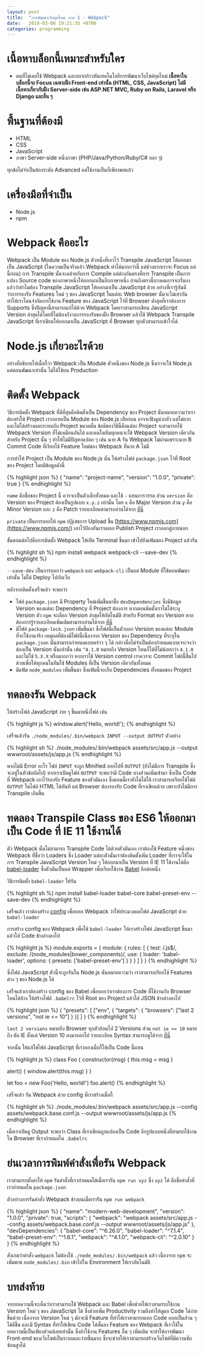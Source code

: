```yaml
---
layout: post
title:  "การพัฒนาเว็บยุคใหม่ ภาค 1 - Webpack"
date:   2018-03-06 19:21:35 +0700
categories: programming
---
```

# เนื้อหาบล็อกนี้เหมาะสำหรับใคร
- คนที่ไม่เคยใช้ Webpack และอยากก้าวทันเทคโนโลยีการพัฒนาเว็บไซต์ยุคใหม่ **เนื้อหาในบล็อกนี้จะ Focus เฉพาะฝั่ง Front-end เท่านั้น (HTML, CSS, JavaScript) ไม่มีเนื้อหาเกี่ยวกับฝั่ง Server-side เช่น
  ASP.NET MVC, Ruby on Rails, Laravel หรือ Django และอื่น ๆ**

# พื้นฐานที่ต้องมี
- HTML
- CSS
- JavaScript
- ภาษา Server-side หนึ่งภาษา (PHP/Java/Python/Ruby/C# บลา ๆ)

ทุกข้อไม่จำเป็นต้องระดับ Advanced แค่ใช้งานเป็นก็เพียงพอแล้ว

# เครื่องมือที่จำเป็น
- Node.js
- npm

# Webpack คืออะไร
Webpack เป็น Module ของ Node.js ตัวหนึ่งที่เอาไว้ Transpile JavaScript ให้ออกมาเป็น JavaScript (ในความเป็นจริงแล้ว Webpack ทำได้มากกว่านี้ แต่ช่วงแรกเราจะ Focus แค่นี้ก่อน) การ Transpile
นั้นจะคล้ายกับการ Compile แต่ต่างกันตรงที่การ Transpile เป็นการแปลง Source code ของภาษาหนึ่งให้ออกมาเป็นอีกภาษาหนึ่ง อ่านถึงตรงนี้บางคนอาจจะเริ่มงงแล้วว่าทำไมต้อง Transpile JavaScript ให้ออกมาเป็น
JavaScript ด้วย อย่างที่เรารู้กันดีว่าการรองรับ Features ใหม่ ๆ ของ JavaScript ในแต่ละ Web browser นั้นจะไม่เท่ากัน ทำให้เราโดนจำกัดการใช้งาน Feature ของ JavaScript ไว้ที่ Browser ต่ำสุดที่เราต้องการ
Supports ซึ่งปัญหานี้สามารถแก้ได้ด้วย Webpack โดยเราสามารถเขียน JavaScript Version ล่าสุดได้โดยที่ไม่ต้องกังวลการรองรับของฝั่ง Browser แล้วใช้ Webpack Transpile JavaScript ที่เราเขียนให้ออกมาเป็น
JavaScript ที่ Browser ทุกตัวสามารถเข้าใจได้

# Node.js เกี่ยวอะไรด้วย
อย่างที่อธิบายไปเมื้อกี้ว่า Webpack เป็น Module ตัวหนึ่งของ Node.js ซึ่งเราจะใช้ Node.js แค่ตอนพัฒนาเท่านั้น ไม่ได้ใช้บน Production

# ติดตั้ง Webpack
วิธีการติดตั้ง Webpack ที่ดีที่สุดคือติดตั้งเป็น Dependency ของ Project นั่นหมายความว่าเราต้องทำให้ Project เรากลายเป็น Module ของ Node.js เสียก่อน อาจจะฟังดูน่ากลัว แต่ไม่ยากและไม่ได้สร้างผลกระทบกับ
Project ขนาดนั้น ข้อดีของวิธีนี้คือแต่ละ Project จะสามารถใช้ Webpack Version ที่ไม่เหมือนกันได้ และคนในทีมทุกคนจะใช้ Webpack Version เดียวกันสำหรับ Project นั้น ๆ ทำให้ไม่มีปัญหาแปลก ๆ เช่น นาย A
รัน Webpack ไม่ผ่านเพราะนาย B Commit Code ที่เรียกใช้ Feature ใหม่ของ Webpack ที่นาย A ไม่มี

การทำให้ Project เป็น Module ของ Node.js นั้น ให้สร้างไฟล์ `package.json` ไว้ที่ Root ของ Project โดยมีข้อมูลดังนี้

{% highlight json %}
{
  "name": "project-name",
  "version": "1.0.0",
  "private": true
}
{% endhighlight %}

`name` คือชื่อของ Project นี้ ควรจะเป็นตัวเล็กทั้งหมด และใช้ `-` แทนการวรรค ส่วน `version` คือ Version ของ Project ต้องเป็นรูปแบบ `x.y.z` เท่านั้น โดย `x` คือ Major Version ส่วน `y` คือ
Minor Version และ `z` คือ Patch รายละเอียดสามารถอ่านได้จาก [ที่นี่](https://semver.org/#summary)

`private` เป็นการบอกให้ `npm` ปฏิเสธการ Upload ขึ้น [https://www.npmjs.com](https://www.npmjs.com/) เอาไว้ป้องกันเราเผลอ Publish Project เราออกสู่ภายนอก

ขั้นตอนต่อไปคือการติดตั้ง Webpack ให้เปิด Terminal ขึ้นมา เข้าไปยังแฟ้มของ Project แล้วรัน

{% highlight sh %}
npm install webpack webpack-cli --save-dev
{% endhighlight %}

`--save-dev` เป็นการบอกว่า `webpack` และ `webpack-cli` เป็นแค่ Module ที่ใช้ตอนพัฒนาเท่านั้น ไม่ได้ Deploy ไปกับเว็บ

หลังจากติดตั้งเสร็จแล้ว จะพบว่า

- ไฟล์ `package.json` มี Property ใหม่เพิ่มขึ้นมาชื่อ `devDependencies` ซึ่งมีข้อมูล Version ของแต่ละ Dependency ที่ Project ต้องการ หากตอนติดตั้งเราไม่ได้ระบุ Version ตัว `npm` จะเลือก
  Version ล่าสุดให้อัตโนมัติ สำหรับ Format ของ Version หากต้องการรู้รายละเอียดเพิ่มเติมสามารถอ่านได้จาก [ที่นี่](https://docs.npmjs.com/misc/semver)
- มีไฟล์ `package-lock.json` เพิ่มขึ้นมา ซึ่งไฟล์นี้เป็นตัวบอก Version ของแต่ละ Module ที่จะใช้งานจริง เหตุผลที่ต้องมีไฟล์นี้เนื่องจาก Version ของ Dependency ที่ระบุใน `package.json`
  นั้นสามารถกำหนดแบบคร่าว ๆ ได้ กล่าวคื่อไม่จำเป็นต้องกำหนดแบบเจาะจงว่าต้องเป็น Version นั้นเท่านั้น เช่น `^4.1.0` หมายถึง Version ไหนก็ได้ที่ไม่น้อยกว่า `4.1.0` และไม่ใช่ `5.X.X` หรือมากกว่า
  หากเราใช้ Version control เราควรจะ Commit ไฟล์นี้ขึ้นไปด้วยเพื่อให้ทุกคนในทีมใช้ Modules ที่เป็น Version เดียวกันทั้งหมด
- มีแฟ้ม `node_modules` เพิ่มขึ้นมา ซึ่งแฟ้มนี้จะเก็บ Dependencies ทั้งหมดของ Project

# ทดลองรัน Webpack
ให้สร้างไฟล์ JavaScript ง่าย ๆ ขึ้นมาหนึ่งไฟล์ เช่น

{% highlight js %}
window.alert('Hello, world!');
{% endhighlight %}

เสร็จแล้วรัน `./node_modules/.bin/webpack INPUT --output OUTPUT` ตัวอย่าง

{% highlight sh %}
./node_modules/.bin/webpack assets/src/app.js --output wwwroot/assets/js/app.js
{% endhighlight %}

หากไม่มี Error อะไร ไฟล์ `INPUT` จะถูก Minified ออกไปที่ `OUTPUT` (ยังไม่มีการ Transpile ซึ่งจะอยู่ในหัวข้อถัดไป) หากเราเปิดดูไฟล์ `OUTPUT` จะพบว่ามี Code บางส่วนเพิ่มเข้ามา ซึ่งเป็น Code ที่ Webpack
เอาไว้รองรับ Feature ของตัวมันเอง ซึ่งตอนนี้เรายังไม่ได้ใช้ เราสามารถเรียกใช้ไฟล์ `OUTPUT` ในไฟล์ HTML ได้ทันที แต่ Browser ต้องรองรับ Code ที่เราเขียนด้วย เพราะยังไม่มีการ Transpile เกิดขึ้น

# ทดลอง Transpile Class ของ ES6 ให้ออกมาเป็น Code ที่ IE 11 ใช้งานได้
ตัว Webpack นั้นไม่สามารถ Transpile Code ได้ด้วยตัวมันเอง เราต้องใช้ Feature หนึ่งของ Webpack ที่ชื่อว่า Loaders ซึ่ง Loader แต่ละตัวนั้นเราต้องติดตั้งเพิ่ม Loader ที่เราจะใช้ในการ Transpile JavaScript
Version ใหม่ ๆ ให้ออกมาเป็น Version ที่ IE 11 ใช้งานได้คือ [babel-loader](https://webpack.js.org/loaders/babel-loader/) ซึ่งตัวมันเป็นแค่ Wrapper เพื่อเรียกใช้งาน [Babel](https://babeljs.io/)
อีกต่อหนึ่ง

วิธีการติดตั้ง `babel-loader` ให้รัน

{% highlight sh %}
npm install babel-loader babel-core babel-preset-env --save-dev
{% endhighlight %}

เสร็จแล้ว เราต้องสร้าง [config](https://webpack.js.org/configuration/) เพื่อบอก Webpack ว่าให้ประมวลผลไฟล์ JavaScript ด้วย `babel-loader`

การสร้าง config ของ Webpack เพื่อใช้ `babel-loader` ให้เราสร้างไฟล์ JavaScript ขึ้นมา แล้วใส่ Code ข้างล่างลงไป

{% highlight js %}
module.exports = {
  module: {
    rules: [
      {
        test: /\.js$/,
        exclude: /(node_modules|bower_components)/,
        use: {
          loader: 'babel-loader',
          options: {
            presets: ['babel-preset-env']
          }
        }
      }
    ]
  }
}
{% endhighlight %}

ซึ่งไฟล์ JavaScript ตัวนี้จะถูกรันใน Node.js นั่นหมายความว่า เราสามารถเรียกใช้ Features ต่าง ๆ ของ Node.js ได้

เสร็จแล้วเราต้องสร้าง config ของ Babel เพื่อบอกว่าเราต้องการ Code ที่ใช้งานกับ Browser ไหนได้บ้าง ให้สร้างไฟล์ `.babelrc` ไว้ที่ Root ของ Project แล้วใส่ JSON ข้างล่างลงไป

{% highlight json %}
{
  "presets": [
    ["env", {
      "targets": {
        "browsers": ["last 2 versions", "not ie <= 10"]
      }
    }]
  ]
}
{% endhighlight %}

`last 2 versions` หมายถึง Browser ทุกตัวย้อนไป 2 Versions ส่วน `not ie <= 10` หมายถึง ตัด IE ตั้งแต่ Version 10 ลงมาออกไป รายละเอียด Syntax สามารถดูได้จาก [ที่นี่](https://github.com/ai/browserslist)

จากนั้น ให้แก้ใขไฟล์ JavaScript ที่เราลองเมื่อกี้ให้เป็น Code นี้แทน

{% highlight js %}
class Foo {
  constructor(msg) {
    this.msg = msg
  }

  alert() {
    window.alert(this.msg)
  }
}

let foo = new Foo('Hello, world!')
foo.alert()
{% endhighlight %}

เสร็จแล้ว รัน Webpack ด้วย config ที่เราสร้างเมื่อกี้

{% highlight sh %}
./node_modules/.bin/webpack assets/src/app.js --config assets/webpack.base.conf.js --output wwwroot/assets/js/app.js
{% endhighlight %}

เมื่อเราเปิดดู Output จะพบว่า Class ที่เราเขียนถูกแปลงเป็น Code อีกรูปแบบหนึ่งที่สามรถใช้งานใน Browser ที่เรากำหนดใน `.babelrc`

# ย่นเวลาการพิมพ์คำสั่งเพื่อรัน Webpack
เราสามารถตั้งค่าให้ `npm` รันคำสั่งที่เรากำหนดได้เมื่อเรารัน `npm run xyz` ซึ่ง `xyz` ได้ คือชื่อคำสั่งที่เรากำหนดใน `package.json`

ตัวอย่างการรันคำสั่ง Webpack ข้างบนเมื่อเรารัน `npm run webpack`

{% highlight json %}
{
  "name": "modern-web-development",
  "version": "1.0.0",
  "private": true,
  "scripts": {
    "webpack": "webpack assets/src/app.js --config assets/webpack.base.conf.js --output wwwroot/assets/js/app.js"
  },
  "devDependencies": {
    "babel-core": "^6.26.0",
    "babel-loader": "^7.1.4",
    "babel-preset-env": "^1.6.1",
    "webpack": "^4.1.0",
    "webpack-cli": "^2.0.10"
  }
}
{% endhighlight %}

สังเกตว่าคำสั่ง `webpack` ไม่ต้องใช้ `./node_modules/.bin/webpack` แล้ว เนื่องจาก `npm` จะเพิ่มพาธ `node_modules/.bin` เข้าไปใน Environment ให้เราอัตโนมัติ

# บทส่งท้าย
จากบทความนี้จะเห็นว่าเราสามารถใช้ Webpack และ Babel เพื่อช่วยให้เราสามารถใช้งาน Version ใหม่ ๆ ของ JavaScript ได้ ซึ่งช่วยเพิ่ม Productivity รวมถึงทำให้ดูแล Code ได้ง่ายขึ้นด้วย เนื่องจาก Version ใหม่ ๆ
มักจะมี Feature ที่ทำให้เราสามารถแยก Code ออกเป็นส่วน ๆ ได้ดีขึ้น และมี Syntax ที่ทำให้เขียน Code ได้สั้นลง Feature ของ Webpack ที่เราใช้ในบทความนี้เป็นเพียงส่วนน้อยเท่านั้น ซึ่งถ้าใช้งาน Features อื่น ๆ เพิ่มเติม
จะทำให้การพัฒนา Front-end ของเว็บไซต์เป็นระบบและง่ายขึ้นมาก ซึ่งจะช่วยให้เราสามารถสร้างเว็บไซต์ที่มีความซับซ้อนสูงได้
